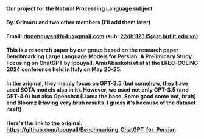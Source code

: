 #### Our project for the Natural Processing Language subject.
#### By: Grimaru and two other members (I'll add them later)
#### Email: rinnenguyenlife4u@gmail.com (sub: 22dh112315@st.huflit.edu.vn)
#### This is a research paper by our group based on the research paper Benchmarking Large Language Models for Persian: A Preliminary Study Focusing on ChatGPT by Ipouyall, AmirAbaskohi et al at the LREC-COLING 2024 conference held in Italy on May 20-25.
#### In the original, they mainly focus on GPT-3.5 (but somehow, they have used SOTA models also in it). However, we used not only GPT-3.5 (and GPT-4.0) but also Openchat (Llama the base. Some good some not, bruh) and Bloomz (Having very bruh results. I guess it's because of the dataset itself)
#### Here's the link to the original: https://github.com/Ipouyall/Benchmarking_ChatGPT_for_Persian

